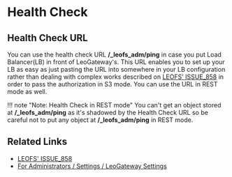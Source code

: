 # Health Check
## Health Check URL
You can use the health check URL **/_leofs_adm/ping** in case you put Load Balancer(LB) in front of LeoGateway's.
This URL enables you to set up your LB as easy as just pasting the URL into somewhere in your LB configuration rather than dealing with complex works described on [LEOFS' ISSUE_858](https://github.com/leo-project/leofs/issues/858) in order to pass the authorization in S3 mode. You can use the URL in REST mode as well.

!!! note "Note: Health Check in REST mode"
    You can't get an object stored at **/_leofs_adm/ping** as it's shadowed by the Health Check URL so be careful not to put any object at **/_leofs_adm/ping** in REST mode.

## Related Links

- [LEOFS' ISSUE_858](https://github.com/leo-project/leofs/issues/858)
- [For Administrators / Settings / LeoGateway Settings](/admin/settings/leo_gateway.md)

